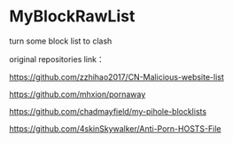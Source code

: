 # MyBlockRawList
turn some block list to clash

original repositories link：

https://github.com/zzhihao2017/CN-Malicious-website-list

https://github.com/mhxion/pornaway

https://github.com/chadmayfield/my-pihole-blocklists

https://github.com/4skinSkywalker/Anti-Porn-HOSTS-File

